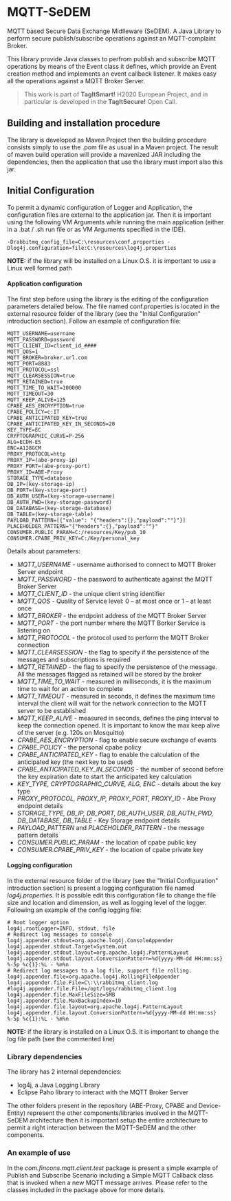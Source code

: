 # MQTT-SeDEM
MQTT based Secure Data Exchange Midlleware (SeDEM). A Java Library to perform secure publish/subscribe operations against an MQTT-complaint Broker.

This library provide Java classes to perfrom publish and subscribe MQTT operations by means of the Event class it defines, which provide an Event creation method and implements an event callback listener. It makes easy all the operations against a MQTT Broker Server.
> This work is part of **TagItSmart!** H2020 European Project,  and in particular is developed in the **TagItSecure!** Open Call.

## Building and installation procedure
The library is developed as Maven Project then the building procedure consists 
simply to use the .pom file as usual in a Maven project.
The result of maven build operation will provide a mavenized JAR including the dependencies, then the application that use the library must import also this jar.

## Initial Configuration

To permit a dynamic configuration of Logger and Application, the configuration files are external to the application jar. Then it is important using the following VM Arguments while running the main application (either in a .bat / .sh run file or as VM Arguments specified in the IDE).

    -Drabbitmq_config_file=C:\resources\conf.properties -Dlog4j.configuration=file:C:\resources\log4j.properties

**NOTE:** if the library will be installed on a Linux O.S. it is important to use a Linux well formed path

#### Application configuration
The first step before using the library is the editing of the configuration parameters detailed below. The file named conf.properties is located in the external resource folder of the library (see the "Initial Configuration" introduction section).  Follow an example of configuration file:

    MQTT_USERNAME=username
    MQTT_PASSWORD=password
    MQTT_CLIENT_ID=client_id_####
    MQTT_QOS=1
    MQTT_BROKER=broker.url.com
    MQTT_PORT=8883
    MQTT_PROTOCOL=ssl
    MQTT_CLEARSESSION=true
    MQTT_RETAINED=true
    MQTT_TIME_TO_WAIT=100000
    MQTT_TIMEOUT=30
    MQTT_KEEP_ALIVE=125
    CPABE_AES_ENCRYPTION=true
    CPABE_POLICY=c:IT
    CPABE_ANTICIPATED_KEY=true
    CPABE_ANTICIPATED_KEY_IN_SECONDS=20
    KEY_TYPE=EC
    CRYPTOGRAPHIC_CURVE=P-256
    ALG=ECDH-ES
    ENC=A128GCM
    PROXY_PROTOCOL=http
    PROXY_IP=(abe-proxy-ip)
    PROXY_PORT=(abe-proxy-port)
    PROXY_ID=ABE-Proxy
    STORAGE_TYPE=database
    DB_IP=(key-storage-ip)
    DB_PORT=(key-storage-port)
    DB_AUTH_USER=(key-storage-username)
    DB_AUTH_PWD=(key-storage-password)
    DB_DATABASE=(key-storage-database)
    DB_TABLE=(key-storage-table)
    PAYLOAD_PATTERN=[{"value": "{"headers":{},"payload":""}"}]
    PLACEHOLDER_PATTERN="{"headers":{},"payload":""}"
    CONSUMER.PUBLIC_PARAM=C:/resources/Key/pub_10
    CONSUMER.CPABE_PRIV_KEY=C:/Key/personal_key
Details about parameters:
-   _MQTT_USERNAME_  - username authorised to connect to MQTT Broker Server endpoint
-   _MQTT_PASSWORD_  - the password to authenticate against the MQTT Broker Server
-   _MQTT_CLIENT_ID_  - the unique client string identifier
-   _MQTT_QOS_  - Quality of Service level: 0 – at most once or 1 – at least once
-   _MQTT_BROKER_  - the endpoint address of the MQTT Broker Server
-   _MQTT_PORT_  - the port number where the MQTT Borker Service is listening on
-   _MQTT_PROTOCOL_  - the protocol used to perform the MQTT Broker connection
-   _MQTT_CLEARSESSION_  - the flag to specify if the persistence of the messages and subscriptions is required
-   _MQTT_RETAINED_  - the flag to specify the persistence of the message. All the messages flagged as retained will be stored by the broker
-   _MQTT_TIME_TO_WAIT_  - measured in milliseconds, it is the maximum time to wait for an action to complete
-   _MQTT_TIMEOUT_  - measured in seconds, it defines the maximum time interval the client will wait for the network connection to the MQTT server to be established
-   _MQTT_KEEP_ALIVE_  - measured in seconds, defines the ping interval to keep the connection opened. It is important to know the max keep alive of the server (e.g. 120s on Mosquitto)
-   _CPABE_AES_ENCRYPTION_  - flag to enable secure exchange of events
-   _CPABE_POLICY_  - the personal cpabe policy
-   _CPABE_ANTICIPATED_KEY_  - flag to enable the calculation of the anticipated key (the next key to be used)
-   _CPABE_ANTICIPATED_KEY_IN_SECONDS_  - the number of second before the key expiration date to start the anticipated key calculation
-   _KEY_TYPE, CRYPTOGRAPHIC_CURVE, ALG, ENC_  - details about the key type
-   _PROXY_PROTOCOL, PROXY_IP, PROXY_PORT, PROXY_ID_  - Abe Proxy endpoint details
-   _STORAGE_TYPE, DB_IP, DB_PORT, DB_AUTH_USER, DB_AUTH_PWD, DB_DATABASE, DB_TABLE_  - Key Storage endpoint details
-   _PAYLOAD_PATTERN_  and  _PLACEHOLDER_PATTERN_  - the message pattern details
-   _CONSUMER.PUBLIC_PARAM_  - the location of cpabe public key
-   _CONSUMER.CPABE_PRIV_KEY_  - the location of cpabe private key

#### Logging configuration
In the external resource folder of the library (see the "Initial Configuration" introduction section) is present a logging configuration file named _log4j.properties_. It is possible edit this configuration file to change the file size and location and dimension, as well as logging level of the logger. Following an example of the config logging file:

    # Root logger option
    log4j.rootLogger=INFO, stdout, file
    # Redirect log messages to console
    log4j.appender.stdout=org.apache.log4j.ConsoleAppender
    log4j.appender.stdout.Target=System.out
    log4j.appender.stdout.layout=org.apache.log4j.PatternLayout
    log4j.appender.stdout.layout.ConversionPattern=%d{yyyy-MM-dd HH:mm:ss} %-5p %c{1}:%L - %m%n
    # Redirect log messages to a log file, support file rolling.
    log4j.appender.file=org.apache.log4j.RollingFileAppender
    log4j.appender.file.File=C\:\\rabbitmq_client.log
    #log4j.appender.file.File=/opt/logs/rabbitmq_client.log
    log4j.appender.file.MaxFileSize=5MB
    log4j.appender.file.MaxBackupIndex=10
    log4j.appender.file.layout=org.apache.log4j.PatternLayout
    log4j.appender.file.layout.ConversionPattern=%d{yyyy-MM-dd HH:mm:ss} %-5p %c{1}:%L - %m%n
**NOTE:** if the library is installed on a Linux O.S. it is important to change the log file path (see the commented line)

### Library dependencies

The library has 2 internal dependencies:

-   log4j, a Java Logging Library
-   Eclipse Paho library to interact with the MQTT Broker Server

The other folders present in the repository (ABE-Proxy, CPABE and Device-Entity) represent the other components/libraries involved in the MQTT-SeDEM architecture then it is important setup the entire architecture to permit a right interaction between the MQTT-SeDEM and the other components.

### An example of use

In the  _com.fincons.mqtt.client.test_  package is present a simple example of Publish and Subscribe Scenario including a Simple MQTT Callback class that is invoked when a new MQTT message arrives. Please refer to the classes included in the package above for more details.